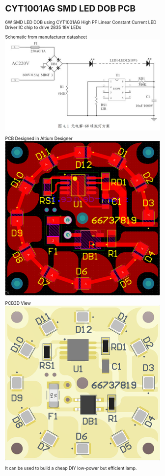 # CYT1001AG SMD LED DOB PCB
6W SMD LED DOB using CYT1001AG High PF Linear Constant Current LED Driver IC chip to drive 2835 18V LEDs 

Schematic from [manufacturer datasheet](https://github.com/smart-device/CYT1001AG-SMD-LED-DOB-PCB/blob/main/CYT1001AG.pdf)
<img src="./CYT1001AGsch.jpg" />

PCB Designed in Altium Designer
<img src="./CYT1001AGpcb.png" />

PCB3D View
<img src="./CYT1001AGpcb3d.png" />

It can be used to build a cheap DIY low-power but efficient lamp.
